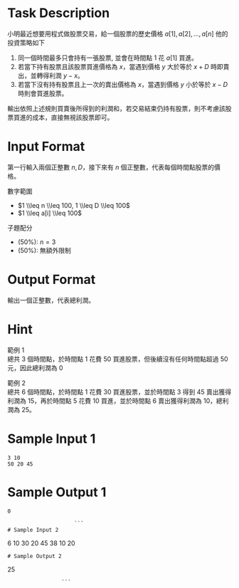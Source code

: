 # Task Description
小明最近想要用程式做股票交易，給一個股票的歷史價格 $a[1], a[2], ..., a[n]$ 他的投資策略如下  
1. 同一個時間最多只會持有一張股票, 並會在時間點 $1$ 花 $a[1]$ 買進。  
2. 若當下持有股票且該股票買進價格為 $x$，當遇到價格 $y$ 大於等於 $x + D$ 時即賣出，並轉得利潤 $y - x$。  
3. 若當下沒有持有股票且上一次的賣出價格為 $x$，當遇到價格 $y$ 小於等於 $x - D$ 時則會買進股票。

輸出依照上述規則買賣後所得到的利潤和，若交易結束仍持有股票，則不考慮該股票買進的成本，直接無視該股票即可。
# Input Format
第一行輸入兩個正整數 $n, D$，接下來有 $n$ 個正整數，代表每個時間點股票的價格。

數字範圍

* $1 \\leq n \\leq 100, 1 \\leq D \\leq 100$
* $1 \\leq a[i] \\leq 100$

子題配分

* (50%): $n = 3$
* (50%): 無額外限制
# Output Format
輸出一個正整數，代表總利潤。
# Hint
範例 1  
總共 $3$ 個時間點，於時間點 $1$ 花費 $50$ 買進股票，但後續沒有任何時間點超過 $50$ 元，因此總利潤為 $0$

範例 2  
總共 $6$ 個時間點，於時間點 $1$ 花費 $30$ 買進股票，並於時間點 $3$ 得到 $45$ 賣出獲得利潤為 $15$，再於時間點 $5$ 花費 $10$ 買進，並於時間點 $6$ 賣出獲得利潤為 $10$，總利潤為 $25$。
# Sample Input 1
```
3 10
50 20 45
```
# Sample Output 1
```
0

                     ```
# Sample Input 2
```
6 10
30 20 45 38 10 20
```
# Sample Output 2
```
25

                     ```

